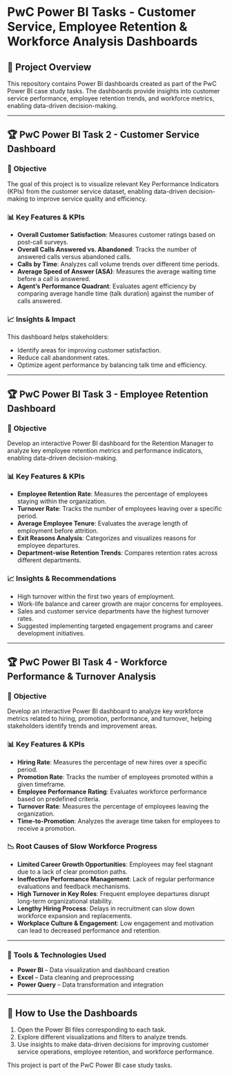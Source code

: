 # PwC Power BI Tasks - Customer Service, Employee Retention & Workforce Analysis Dashboards

## 📌 **Project Overview**
This repository contains Power BI dashboards created as part of the PwC Power BI case study tasks. The dashboards provide insights into customer service performance, employee retention trends, and workforce metrics, enabling data-driven decision-making.

---

## 🏆 **PwC Power BI Task 2 - Customer Service Dashboard**

### 🎯 **Objective**
The goal of this project is to visualize relevant Key Performance Indicators (KPIs) from the customer service dataset, enabling data-driven decision-making to improve service quality and efficiency.

### 📊 **Key Features & KPIs**
- **Overall Customer Satisfaction**: Measures customer ratings based on post-call surveys.
- **Overall Calls Answered vs. Abandoned**: Tracks the number of answered calls versus abandoned calls.
- **Calls by Time**: Analyzes call volume trends over different time periods.
- **Average Speed of Answer (ASA)**: Measures the average waiting time before a call is answered.
- **Agent’s Performance Quadrant**: Evaluates agent efficiency by comparing average handle time (talk duration) against the number of calls answered.

### 📈 **Insights & Impact**
This dashboard helps stakeholders:
- Identify areas for improving customer satisfaction.
- Reduce call abandonment rates.
- Optimize agent performance by balancing talk time and efficiency.

---

## 🏆 **PwC Power BI Task 3 - Employee Retention Dashboard**

### 🎯 **Objective**
Develop an interactive Power BI dashboard for the Retention Manager to analyze key employee retention metrics and performance indicators, enabling data-driven decision-making.

### 📊 **Key Features & KPIs**
- **Employee Retention Rate**: Measures the percentage of employees staying within the organization.
- **Turnover Rate**: Tracks the number of employees leaving over a specific period.
- **Average Employee Tenure**: Evaluates the average length of employment before attrition.
- **Exit Reasons Analysis**: Categorizes and visualizes reasons for employee departures.
- **Department-wise Retention Trends**: Compares retention rates across different departments.

### 📈 **Insights & Recommendations**
- High turnover within the first two years of employment.
- Work-life balance and career growth are major concerns for employees.
- Sales and customer service departments have the highest turnover rates.
- Suggested implementing targeted engagement programs and career development initiatives.

---

## 🏆 **PwC Power BI Task 4 - Workforce Performance & Turnover Analysis**

### 🎯 **Objective**
Develop an interactive Power BI dashboard to analyze key workforce metrics related to hiring, promotion, performance, and turnover, helping stakeholders identify trends and improvement areas.

### 📊 **Key Features & KPIs**
- **Hiring Rate**: Measures the percentage of new hires over a specific period.
- **Promotion Rate**: Tracks the number of employees promoted within a given timeframe.
- **Employee Performance Rating**: Evaluates workforce performance based on predefined criteria.
- **Turnover Rate**: Measures the percentage of employees leaving the organization.
- **Time-to-Promotion**: Analyzes the average time taken for employees to receive a promotion.

### 📉 **Root Causes of Slow Workforce Progress**
- **Limited Career Growth Opportunities**: Employees may feel stagnant due to a lack of clear promotion paths.
- **Ineffective Performance Management**: Lack of regular performance evaluations and feedback mechanisms.
- **High Turnover in Key Roles**: Frequent employee departures disrupt long-term organizational stability.
- **Lengthy Hiring Process**: Delays in recruitment can slow down workforce expansion and replacements.
- **Workplace Culture & Engagement**: Low engagement and motivation can lead to decreased performance and retention.

--- 

### 🔧 **Tools & Technologies Used**
- **Power BI** – Data visualization and dashboard creation
- **Excel** – Data cleaning and preprocessing
- **Power Query** – Data transformation and integration

---

## 🚀 **How to Use the Dashboards**
1. Open the Power BI files corresponding to each task.
2. Explore different visualizations and filters to analyze trends.
3. Use insights to make data-driven decisions for improving customer service operations, employee retention, and workforce performance.


This project is part of the PwC Power BI case study tasks.

